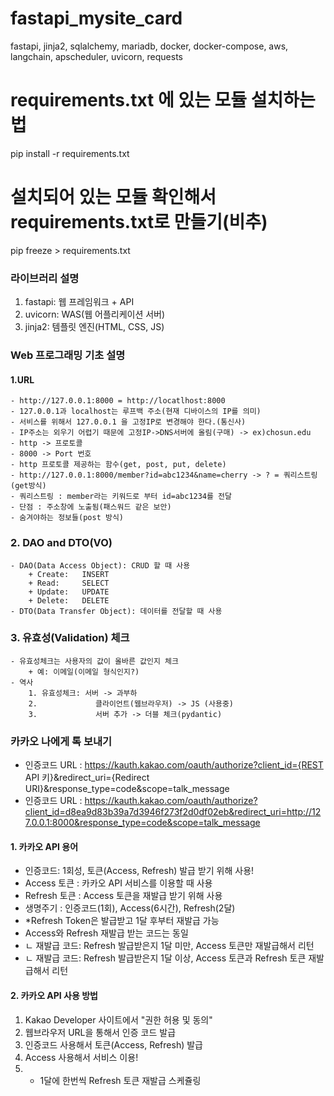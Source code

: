 # fastapi_mysite_card
fastapi, jinja2, sqlalchemy, mariadb, docker, docker-compose, aws, langchain, apscheduler, uvicorn, requests

# requirements.txt 에 있는 모듈 설치하는 법
pip install -r requirements.txt
# 설치되어 있는 모듈 확인해서 requirements.txt로 만들기(비추)
pip freeze > requirements.txt

### 라이브러리 설명
1. fastapi: 웹 프레임워크 + API
2. uvicorn: WAS(웹 어플리케이션 서버)
3. jinja2: 템플릿 엔진(HTML, CSS, JS)



### Web 프로그래밍 기초 설명

#### 1.URL
    - http://127.0.0.1:8000 = http://locatlhost:8000
    - 127.0.0.1과 localhost는 루프백 주소(현재 디바이스의 IP를 의미)
    - 서비스를 위해서 127.0.0.1 을 고정IP로 변경해야 한다.(통신사)
    - IP주소는 외우기 어렵기 때문에 고정IP->DNS서버에 올림(구매) -> ex)chosun.edu
    - http -> 프로토콜
    - 8000 -> Port 번호
    - http 프로토콜 제공하는 함수(get, post, put, delete)
    - http://127.0.0.1:8000/member?id=abc1234&name=cherry -> ? = 쿼리스트링(get방식)
    - 쿼리스트링 : member라는 키워드로 부터 id=abc1234를 전달
    - 단점 : 주소창에 노출됨(패스워드 같은 보안)
    - 숨겨야하는 정보들(post 방식)

### 2. DAO and DTO(VO)
    - DAO(Data Access Object): CRUD 할 때 사용
        + Create:   INSERT
        + Read:     SELECT
        + Update:   UPDATE
        + Delete:   DELETE
    - DTO(Data Transfer Object): 데이터를 전달할 때 사용

### 3. 유효성(Validation) 체크
    - 유효성체크는 사용자의 값이 올바른 값인지 체크
        + 예: 이메일(이메일 형식인지?)
    - 역사
        1. 유효성체크: 서버 -> 과부하
        2.             클라이언트(웹브라우저) -> JS (사용중)
        3.             서버 추가 -> 더블 체크(pydantic)

### 카카오 나에게 톡 보내기
- 인증코드 URL<Base> : https://kauth.kakao.com/oauth/authorize?client_id={REST API 키}&redirect_uri={Redirect URI}&response_type=code&scope=talk_message
- 인증코드 URL<Me> : https://kauth.kakao.com/oauth/authorize?client_id=d8ea9d83b39a7d3946f273f2d0df02eb&redirect_uri=http://127.0.0.1:8000&response_type=code&scope=talk_message

#### 1. 카카오 API 용어
 - 인증코드: 1회성, 토큰(Access, Refresh)
 발급 받기 위해 사용!
 - Access 토큰 : 카카오 API 서비스를 이용할 때 사용
 - Refresh 토큰 : Access 토큰을 재발급 받기 위해 사용
 - 생명주기 : 인증코드(1회), Access(6시간), Refresh(2달)
 - *Refresh Token은 발급받고 1달 후부터 재발급 가능
 - Access와 Refresh 재발급 받는 코드는 동일
 -  ㄴ 재발급 코드: Refresh 발급받은지 1달 미만, Access 토큰만 재발급해서 리턴
 -  ㄴ 재발급 코드: Refresh 발급받은지 1달 이상, Access 토큰과 Refresh 토큰 재발급해서 리턴

#### 2. 카카오 API 사용 방법
 1. Kakao Developer 사이트에서 "권한 허용 및 동의"
 2. 웹브라우저 URL을 통해서 인증 코드 발급
 3. 인증코드 사용해서 토큰(Access, Refresh) 발급
 4. Access 사용해서 서비스 이용!
 5. + 1달에 한번씩 Refresh 토큰 재발급 스케쥴링